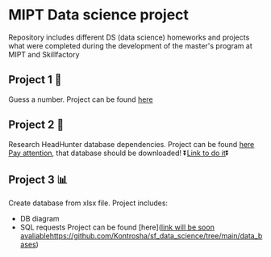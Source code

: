 # MIPT Data science project
Repository includes different DS (data science) homeworks and projects what were completed during the development of the master's program at MIPT and Skillfactory

## Project 1 🎲
Guess a number. Project can be found [here](https://github.com/Kontrosha/sf_data_science/tree/main/guees_a_number/readme.md)

## Project 2 📖
Research HeadHunter database dependencies. Project can be found [here](https://github.com/Kontrosha/sf_data_science/tree/main/head_hunter_research_project/readme.md)  
<u>Pay attention</u>, that database should be downloaded! ⏬[Link to do it](https://drive.google.com/file/d/1Kb78mAWYKcYlellTGhIjPI-bCcKbGuTn/view?usp=drive_link)⏬

## Project 3 📊 
Create database from xlsx file. Project includes:
- DB diagram
- SQL requests
Project can be found [here]([link will be soon avaliable](https://github.com/Kontrosha/sf_data_science/tree/main/data_bases)https://github.com/Kontrosha/sf_data_science/tree/main/data_bases)
